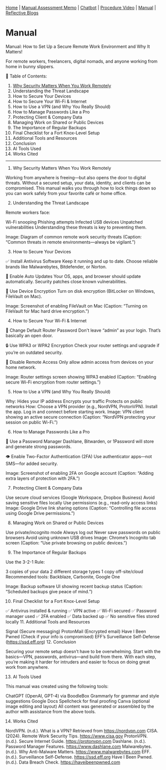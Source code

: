 [Home](index.md) | [Manual Assessment Memo](manual_assessment_memo.md) | [Chatbot](chatbot.md) | [Procedure Video](procedure_video.md) | [Manual](manual.md) | [Reflective Blogs](reflective_blogs.md)

# Manual 


Manual: How to Set Up a Secure Remote Work Environment and Why It Matters!

For remote workers, freelancers, digital nomads, and anyone working from home in bunny slippers.

📘 Table of Contents:
1. [Why Security Matters When You Work Remotely](#Why-Security-Matters-When-You-Work-Remotely)
2. Understanding the Threat Landscape
3. How to Secure Your Devices
4. How to Secure Your Wi-Fi & Internet
5. How to Use a VPN (and Why You Really Should)
6. How to Manage Passwords Like a Pro
7. Protecting Client & Company Data
8. Managing Work on Shared or Public Devices
9. The Importance of Regular Backups
10. Final Checklist for a Fort Knox-Level Setup
11. Additional Tools and Resources
12. Conclusion
13. AI Tools Used
14. Works Cited
---
1. Why Security Matters When You Work Remotely

Working from anywhere is freeing—but also opens the door to digital threats. Without a secured setup, your data, identity, and clients can be compromised. This manual walks you through how to lock things down so you can work safely from your favorite café or home office.

2. Understanding the Threat Landscape

Remote workers face:

Wi-Fi snooping
Phishing attempts
Infected USB devices
Unpatched vulnerabilities
Understanding these threats is key to preventing them.

Image: Diagram of common remote work security threats (Caption: “Common threats in remote environments—always be vigilant.”)

3. How to Secure Your Devices

✅ Install Antivirus Software
Keep it running and up to date. Choose reliable brands like Malwarebytes, Bitdefender, or Norton.

🔄 Enable Auto Updates
Your OS, apps, and browser should update automatically. Security patches close known vulnerabilities.

🔐 Use Device Encryption
Turn on disk encryption (BitLocker on Windows, FileVault on Mac).

Image: Screenshot of enabling FileVault on Mac (Caption: “Turning on FileVault for Mac hard drive encryption.”)

4. How to Secure Your Wi-Fi & Internet

📶 Change Default Router Password
Don't leave “admin” as your login. That’s basically an open door.

🔒 Use WPA3 or WPA2 Encryption
Check your router settings and upgrade if you’re on outdated security.

👀 Disable Remote Access
Only allow admin access from devices on your home network.

Image: Router settings screen showing WPA3 enabled (Caption: “Enabling secure Wi-Fi encryption from router settings.”)

5. How to Use a VPN (and Why You Really Should)

Why:
Hides your IP address
Encrypts your traffic
Protects on public networks
How:
Choose a VPN provider (e.g., NordVPN, ProtonVPN).
Install the app.
Log in and connect before starting work.
Image: VPN client showing an active secure connection (Caption: “NordVPN protecting your session on public Wi-Fi.”)

6. How to Manage Passwords Like a Pro

💼 Use a Password Manager
Dashlane, Bitwarden, or 1Password will store and generate strong passwords.

👁️ Enable Two-Factor Authentication (2FA)
Use authenticator apps—not SMS—for added security.

Image: Screenshot of enabling 2FA on Google account (Caption: “Adding extra layers of protection with 2FA.”)

7. Protecting Client & Company Data

Use secure cloud services (Google Workspace, Dropbox Business)
Avoid saving sensitive files locally
Use permissions (e.g., read-only access links)
Image: Google Drive link sharing options (Caption: “Controlling file access using Google Drive permissions.”)

8. Managing Work on Shared or Public Devices

Use private/incognito mode
Always log out
Never save passwords on public browsers
Avoid using unknown USB drives
Image: Chrome’s Incognito tab screen (Caption: “Use private browsing on public devices.”)

9. The Importance of Regular Backups

Use the 3-2-1 Rule:

3 copies of your data
2 different storage types
1 copy off-site/cloud
Recommended tools: Backblaze, Carbonite, Google One

Image: Backup software UI showing recent backup status (Caption: “Scheduled backups give peace of mind.”)

10. Final Checklist for a Fort Knox-Level Setup

✅ Antivirus installed & running
✅ VPN active
✅ Wi-Fi secured
✅ Password manager used
✅ 2FA enabled
✅ Data backed up
✅ No sensitive files stored locally
11. Additional Tools and Resources

Signal (Secure messaging)
ProtonMail (Encrypted email)
Have I Been Pwned (Check if your info is compromised)
EFF’s Surveillance Self-Defense (https://ssd.eff.org)
12. Conclusion

Securing your remote setup doesn’t have to be overwhelming. Start with the basics—VPN, passwords, antivirus—and build from there. With each step, you’re making it harder for intruders and easier to focus on doing great work from anywhere.

13. AI Tools Used

This manual was created using the following tools:

ChatGPT (OpenAI, GPT-4) via BoodleBox
Grammarly for grammar and style suggestions
Google Docs Spellcheck for final proofing
Canva (optional image editing and layout)
All content was generated or assembled by the author with assistance from the above tools.

14. Works Cited

NordVPN. (n.d.). What is a VPN? Retrieved from https://nordvpn.com
CISA. (2024). Remote Work Security Tips. https://www.cisa.gov
ProtonVPN. (n.d.). Secure Internet Guide. https://protonvpn.com
Dashlane. (n.d.). Password Manager Features. https://www.dashlane.com
Malwarebytes. (n.d.). Why Anti-Malware Matters. https://www.malwarebytes.com
EFF. (n.d.). Surveillance Self-Defense. https://ssd.eff.org
Have I Been Pwned. (n.d.). Data Breach Check. https://haveibeenpwned.com
